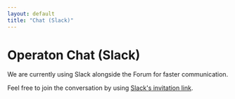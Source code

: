 ```yaml
---
layout: default
title: "Chat (Slack)"
---
```


# Operaton Chat (Slack)

We are currently using Slack alongside the Forum for faster communication.

Feel free to join the conversation by using [Slack's invitation link](https://join.slack.com/t/operaton/shared_invite/zt-2yubtdpwm-GvmBCzyx1OVihW3v2NnCvw).
